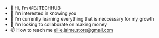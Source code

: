 - 👋 Hi, I’m @EJTECHHUB
- 👀 I’m interested in knowing you
- 🌱 I’m currently learning everything that is neccessary for my growth
- 💞️ I’m looking to collaborate on making money
- 📫 How to reach me ellie.jaime.store@gmail.com

<!---
EJTECHHUB/EJTECHHUB is a ✨ special ✨ repository because its `README.md` (this file) appears on your GitHub profile.
You can click the Preview link to take a look at your changes.
--->
